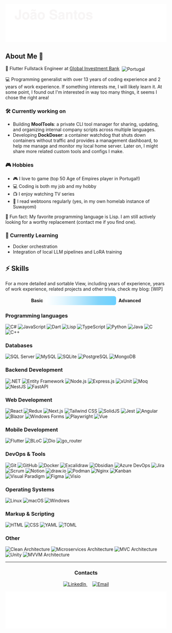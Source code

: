 <img src="readme_assets/header.svg" />


## About Me 👋


🏢 Flutter Fullstack Engineer at [Global Investment Bank](https://www.big.pt/) <img src="https://cdn.jsdelivr.net/gh/hjnilsson/country-flags/svg/pt.svg" alt="Portugal" width="20" style="vertical-align:middle; margin-left:4px;"/>

💻 Programming generalist with over 13 years of coding experience and 2 years of work experience. If something interests me, I will likely learn it. At some point, I found out I'm interested in way too many things, it seems I chose the right area!


### 🛠️ Currently working on

- Building **MoolTools**: a private CLI tool manager for sharing, updating, and organizing internal company scripts across multiple languages.
- Developing **DockDoser**: a container watchdog that shuts down containers without traffic and provides a management dashboard, to help me manage and monitor my local home server. Later on, I might share more related custom tools and configs I make.

### 🎮 Hobbies

- 🎮 I love to game (top 50 Age of Empires player in Portugal!)
- 💻 Coding is both my job and my hobby
- 📺 I enjoy watching TV series
- 📖 I read webtoons regularly (yes, in my own homelab instance of Suwayomi)

🥇 Fun fact: My favorite programming language is Lisp. I am still actively looking for a worthy replacement (contact me if you find one).


### 🌱 Currently Learning

- Docker orchestration
- Integration of local LLM pipelines and LoRA training

## ⚡ Skills

For a more detailed and sortable View, including years of experience, years of work experience, related projects and other trivia, check my blog: [WIP]

<!-- Generated Skills -->
<p align="center">
    <span style="display: inline-flex; align-items: center; gap: 8px;">
      <b style="vertical-align: middle;">Basic</b>
      <span style="display:inline-block;width:220px;height:28px;border-radius:6px;background:linear-gradient(90deg, #FFFFFF 0%, #E1F5FE 25%, #B3E5FC 50%, #81D4FA 75%, #6AD0FF 100%);"></span>
      <b style="vertical-align: middle;">Advanced</b>
    </span>
    <br/>
  </p>

### **Programming languages**
<p>
  <img src="https://img.shields.io/badge/C%23-5-6AD0FF?style=for-the-badge&labelColor=239120&logo=c-sharp&logoColor=white" alt="C#" />
  <img src="https://img.shields.io/badge/JavaScript-5-6AD0FF?style=for-the-badge&labelColor=F7DF1E&logo=javascript&logoColor=white" alt="JavaScript" />
  <img src="https://img.shields.io/badge/Dart-4-81D4FA?style=for-the-badge&labelColor=0175C2&logo=dart&logoColor=white" alt="Dart" />
  <img src="https://img.shields.io/badge/Lisp-4-81D4FA?style=for-the-badge&labelColor=764ABC&logo=Common%20Lisp&logoColor=white" alt="Lisp" />
  <img src="https://img.shields.io/badge/TypeScript-3-B3E5FC?style=for-the-badge&labelColor=3178C6&logo=typescript&logoColor=white" alt="TypeScript" />
  <img src="https://img.shields.io/badge/Python-3-B3E5FC?style=for-the-badge&labelColor=3776AB&logo=python&logoColor=white" alt="Python" />
  <img src="https://img.shields.io/badge/Java-2-E1F5FE?style=for-the-badge&labelColor=F8BF04&logo=java&logoColor=white" alt="Java" />
  <img src="https://img.shields.io/badge/C-2-E1F5FE?style=for-the-badge&labelColor=00599C&logo=c&logoColor=white" alt="C" />
  <img src="https://img.shields.io/badge/C%2B%2B-2-E1F5FE?style=for-the-badge&labelColor=00599C&logo=c%2B%2B&logoColor=white" alt="C++" />
</p>

### **Databases**
<p>
  <img src="https://img.shields.io/badge/SQL%20Server-4-81D4FA?style=for-the-badge&labelColor=CC2927&logo=microsoftsqlserver&logoColor=white" alt="SQL Server" />
  <img src="https://img.shields.io/badge/MySQL-3-B3E5FC?style=for-the-badge&labelColor=4479A1&logo=mysql&logoColor=white" alt="MySQL" />
  <img src="https://img.shields.io/badge/SQLite-3-B3E5FC?style=for-the-badge&labelColor=003B57&logo=sqlite&logoColor=white" alt="SQLite" />
  <img src="https://img.shields.io/badge/PostgreSQL-2-E1F5FE?style=for-the-badge&labelColor=4169E1&logo=postgresql&logoColor=white" alt="PostgreSQL" />
  <img src="https://img.shields.io/badge/MongoDB-2-E1F5FE?style=for-the-badge&labelColor=47A248&logo=mongodb&logoColor=white" alt="MongoDB" />
</p>

### **Backend Development**
<p>
  <img src="https://img.shields.io/badge/.NET-5-6AD0FF?style=for-the-badge&labelColor=512BD4&logo=dotnet&logoColor=white" alt=".NET" />
  <img src="https://img.shields.io/badge/Entity%20Framework-4-81D4FA?style=for-the-badge&labelColor=68217A&logo=entityframework&logoColor=white" alt="Entity Framework" />
  <img src="https://img.shields.io/badge/Node.js-3-B3E5FC?style=for-the-badge&labelColor=339933&logo=nodedotjs&logoColor=white" alt="Node.js" />
  <img src="https://img.shields.io/badge/Express.js-3-B3E5FC?style=for-the-badge&labelColor=000000&logo=express&logoColor=white" alt="Express.js" />
  <img src="https://img.shields.io/badge/xUnit-3-B3E5FC?style=for-the-badge&labelColor=F5B800&logo=xunit&logoColor=white" alt="xUnit" />
  <img src="https://img.shields.io/badge/Moq-3-B3E5FC?style=for-the-badge&labelColor=B52C2C&logoColor=white" alt="Moq" />
  <img src="https://img.shields.io/badge/NestJS-2-E1F5FE?style=for-the-badge&labelColor=E0234E&logo=nestjs&logoColor=white" alt="NestJS" />
  <img src="https://img.shields.io/badge/FastAPI-2-E1F5FE?style=for-the-badge&labelColor=009688&logo=fastapi&logoColor=white" alt="FastAPI" />
</p>

### **Web Development**
<p>
  <img src="https://img.shields.io/badge/React-4-81D4FA?style=for-the-badge&labelColor=20232A&logo=react&logoColor=white" alt="React" />
  <img src="https://img.shields.io/badge/Redux-3-B3E5FC?style=for-the-badge&labelColor=764ABC&logo=redux&logoColor=white" alt="Redux" />
  <img src="https://img.shields.io/badge/Next.js-3-B3E5FC?style=for-the-badge&labelColor=000000&logo=nextdotjs&logoColor=white" alt="Next.js" />
  <img src="https://img.shields.io/badge/Tailwind%20CSS-3-B3E5FC?style=for-the-badge&labelColor=339933&logo=tailwindcss&logoColor=white" alt="Tailwind CSS" />
  <img src="https://img.shields.io/badge/SolidJS-3-B3E5FC?style=for-the-badge&labelColor=2C4F7C&logo=solid&logoColor=white" alt="SolidJS" />
  <img src="https://img.shields.io/badge/Jest-3-B3E5FC?style=for-the-badge&labelColor=C21325&logo=jest&logoColor=white" alt="Jest" />
  <img src="https://img.shields.io/badge/Angular-2-E1F5FE?style=for-the-badge&labelColor=DD0031&logo=angular&logoColor=white" alt="Angular" />
  <img src="https://img.shields.io/badge/Blazor-2-E1F5FE?style=for-the-badge&labelColor=512BD4&logo=blazor&logoColor=white" alt="Blazor" />
  <img src="https://img.shields.io/badge/Windows%20Forms-2-E1F5FE?style=for-the-badge&labelColor=0078D6&logo=windows&logoColor=white" alt="Windows Forms" />
  <img src="https://img.shields.io/badge/Playwright-2-E1F5FE?style=for-the-badge&labelColor=2EAD33&logo=playwright&logoColor=white" alt="Playwright" />
  <img src="https://img.shields.io/badge/Vue-1-FFFFFF?style=for-the-badge&labelColor=42B883&logo=vuedotjs&logoColor=white" alt="Vue" />
</p>

### **Mobile Development**
<p>
  <img src="https://img.shields.io/badge/Flutter-4-81D4FA?style=for-the-badge&labelColor=02569B&logo=flutter&logoColor=white" alt="Flutter" />
  <img src="https://img.shields.io/badge/BLoC-3-B3E5FC?style=for-the-badge&labelColor=40B4C4&logo=bloc&logoColor=white" alt="BLoC" />
  <img src="https://img.shields.io/badge/Dio-3-B3E5FC?style=for-the-badge&labelColor=007AFF&logoColor=white" alt="Dio" />
  <img src="https://img.shields.io/badge/go_router-2-E1F5FE?style=for-the-badge&labelColor=FF7043&logoColor=white" alt="go_router" />
</p>

### **DevOps & Tools**
<p>
  <img src="https://img.shields.io/badge/Git-4-81D4FA?style=for-the-badge&labelColor=F05032&logo=git&logoColor=white" alt="Git" />
  <img src="https://img.shields.io/badge/GitHub-4-81D4FA?style=for-the-badge&labelColor=181717&logo=github&logoColor=white" alt="GitHub" />
  <img src="https://img.shields.io/badge/Docker-4-81D4FA?style=for-the-badge&labelColor=2496ED&logo=docker&logoColor=white" alt="Docker" />
  <img src="https://img.shields.io/badge/Excalidraw-4-81D4FA?style=for-the-badge&labelColor=1B72BE&logo=excalidraw&logoColor=white" alt="Excalidraw" />
  <img src="https://img.shields.io/badge/Obsidian-4-81D4FA?style=for-the-badge&labelColor=483699&logo=obsidian&logoColor=white" alt="Obsidian" />
  <img src="https://img.shields.io/badge/Azure%20DevOps-3-B3E5FC?style=for-the-badge&labelColor=0078D7&logo=azuredevops&logoColor=white" alt="Azure DevOps" />
  <img src="https://img.shields.io/badge/Jira-3-B3E5FC?style=for-the-badge&labelColor=0052CC&logo=jira&logoColor=white" alt="Jira" />
  <img src="https://img.shields.io/badge/Scrum-3-B3E5FC?style=for-the-badge&labelColor=339933&logo=scrumalliance&logoColor=white" alt="Scrum" />
  <img src="https://img.shields.io/badge/Notion-3-B3E5FC?style=for-the-badge&labelColor=000000&logo=notion&logoColor=white" alt="Notion" />
  <img src="https://img.shields.io/badge/draw.io-3-B3E5FC?style=for-the-badge&labelColor=F08705&logo=draw-dot-io&logoColor=white" alt="draw.io" />
  <img src="https://img.shields.io/badge/Podman-2-E1F5FE?style=for-the-badge&labelColor=892CA0&logo=podman&logoColor=white" alt="Podman" />
  <img src="https://img.shields.io/badge/Nginx-2-E1F5FE?style=for-the-badge&labelColor=009639&logo=nginx&logoColor=white" alt="Nginx" />
  <img src="https://img.shields.io/badge/Kanban-2-E1F5FE?style=for-the-badge&labelColor=0052CC&logo=trello&logoColor=white" alt="Kanban" />
  <img src="https://img.shields.io/badge/Visual%20Paradigm-2-E1F5FE?style=for-the-badge&labelColor=F7B801&logoColor=white" alt="Visual Paradigm" />
  <img src="https://img.shields.io/badge/Figma-2-E1F5FE?style=for-the-badge&labelColor=F24E1E&logo=figma&logoColor=white" alt="Figma" />
  <img src="https://img.shields.io/badge/Visio-1-FFFFFF?style=for-the-badge&labelColor=3955A3&logo=microsoftvisio&logoColor=white" alt="Visio" />
</p>

### **Operating Systems**
<p>
  <img src="https://img.shields.io/badge/Linux-4-81D4FA?style=for-the-badge&labelColor=05C5FF&logo=arch%20linux&logoColor=white" alt="Linux" />
  <img src="https://img.shields.io/badge/macOS-4-81D4FA?style=for-the-badge&labelColor=000000&logo=apple&logoColor=white" alt="macOS" />
  <img src="https://img.shields.io/badge/Windows-3-B3E5FC?style=for-the-badge&labelColor=0078D6&logo=windows&logoColor=white" alt="Windows" />
</p>

### **Markup & Scripting**
<p>
  <img src="https://img.shields.io/badge/HTML-4-81D4FA?style=for-the-badge&labelColor=E34F26&logo=html5&logoColor=white" alt="HTML" />
  <img src="https://img.shields.io/badge/CSS-4-81D4FA?style=for-the-badge&labelColor=1572B6&logo=css3&logoColor=white" alt="CSS" />
  <img src="https://img.shields.io/badge/YAML-3-B3E5FC?style=for-the-badge&labelColor=CB171E&logo=yaml&logoColor=white" alt="YAML" />
  <img src="https://img.shields.io/badge/TOML-2-E1F5FE?style=for-the-badge&labelColor=9C4221&logoColor=white" alt="TOML" />
</p>

### **Other**
<p>
  <img src="https://img.shields.io/badge/Clean%20Architecture-5-6AD0FF?style=for-the-badge&labelColor=512BD4&logoColor=white" alt="Clean Architecture" />
  <img src="https://img.shields.io/badge/Microservices%20Architecture-3-B3E5FC?style=for-the-badge&labelColor=339933&logoColor=white" alt="Microservices Architecture" />
  <img src="https://img.shields.io/badge/MVC%20Architecture-3-B3E5FC?style=for-the-badge&labelColor=512BD4&logoColor=white" alt="MVC Architecture" />
  <img src="https://img.shields.io/badge/Unity-3-B3E5FC?style=for-the-badge&labelColor=222C37&logo=unity&logoColor=white" alt="Unity" />
  <img src="https://img.shields.io/badge/MVVM%20Architecture-2-E1F5FE?style=for-the-badge&labelColor=339933&logoColor=white" alt="MVVM Architecture" />
</p>
<!-- Generated Skills -->

---
<div align="center">

  <h3 align="center">Contacts</h3>

  <p align="center">
    <a href="https://www.linkedin.com/in/lw-jo%C3%A3o-paulo-santos/" target="_blank" rel="noopener noreferrer" style="margin-right: 8px;">
      <img src="https://img.shields.io/badge/-LinkedIn-black.svg?style=for-the-badge&logo=lospec&colorB=555" alt="LinkedIn" />
    </a>
    <a href="mailto:lw.joao.paulo.santos@gmail.com" style="margin-left: 8px;">
      <img src="https://img.shields.io/badge/-Email-black.svg?style=for-the-badge&logo=mail.ru&colorB=555" alt="Email" />
    </a>
  </p>
</div>



<img src="readme_assets/footer.svg" />


<!--
![header](https://capsule-render.vercel.app/api?type=waving&height=200&text=Jo%C3%A3o%20Santos&fontAlign=30&fontAlignY=40&color=gradient)
![footer](https://capsule-render.vercel.app/api?type=waving&height=200&color=gradient&section=footer)
-->
